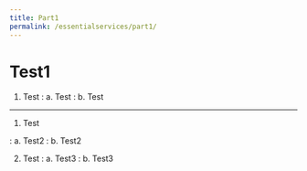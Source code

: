 ```yaml
---
title: Part1
permalink: /essentialservices/part1/
---
```


# Test1

1. Test
: a. Test
: b. Test

---

1. Test

: a. Test2
: b. Test2

2. Test
: a. Test3
: b. Test3